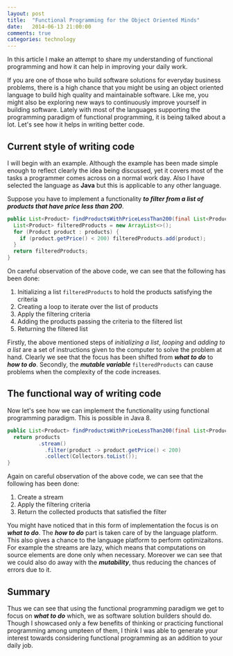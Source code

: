 ```yaml
---
layout: post
title:  "Functional Programming for the Object Oriented Minds"
date:   2014-06-13 21:00:00
comments: true
categories: technology
---
```


In this article I make an attempt to share my understanding of functional programming and how it can help in improving 
your daily work.

If you are one of those who build software solutions for everyday business problems, there is a high chance that you
might be using an object oriented language to build high quality and maintainable software. Like me, you might also be
exploring new ways to continuously improve yourself in building software. Lately with most of the languages supporting 
the programming paradigm of functional programming, it is being talked about a lot. Let's see how it helps in writing 
better code. 

## Current style of writing code

I will begin with an example. Although the example has been made simple enough to reflect clearly the idea being 
discussed, yet it covers most of the tasks a programmer comes across on a normal work day. Also I have selected the 
language as __Java__ but this is applicable to any other language.

Suppose you have to implement a functionality ___to filter from a list of products that have price less than 200___. 
 
```java
public List<Product> findProductsWithPriceLessThan200(final List<Product> products) {
  List<Product> filteredProducts = new ArrayList<>();
  for (Product product : products) {
    if (product.getPrice() < 200) filteredProducts.add(product);
  }
  return filteredProducts;
}
```

On careful observation of the above code, we can see that the following has been done:

1. Initializing a list `filteredProducts` to hold the products satisfying the criteria
2. Creating a loop to iterate over the list of products
3. Apply the filtering criteria
4. Adding the products passing the criteria to the filtered list
5. Returning the filtered list

Firstly, the above mentioned steps of _initializing a list_, _looping_ and _adding to a list_ are a set of instructions 
given to the computer to solve the problem at hand. Clearly we see that the focus has been shifted from 
___what to do___ to ___how to do___. Secondly, the ___mutable variable___ `filteredProducts` can cause problems when 
the complexity of the code increases. 

## The functional way of writing code

Now let's see how we can implement the functionality using functional programming paradigm. This is possible in Java 8.

```java
public List<Product> findProductsWithPriceLessThan200(final List<Product> products) {
  return products
          .stream()
            .filter(product -> product.getPrice() < 200)
            .collect(Collectors.toList());
}
```

Again on careful observation of the above code, we can see that the following has been done:

1. Create a stream
2. Apply the filtering criteria
3. Return the collected products that satisfied the filter

You might have noticed that in this form of implementation the focus is on ___what to do___. The ___how to do___ part 
is taken care of by the language platform. This also gives a chance to the language platform to perform optimizaitons. 
For example the streams are lazy, which means that computations on source elements are done only when necessary. 
Moreover we can see that we could also do away with the ___mutability___, thus reducing the chances of errors due to it.

## Summary
Thus we can see that using the functional programming paradigm we get to focus on ___what to do___ which, we as 
software solution builders should do. Though I showcased only a few benefits of thinking or practicing functional 
programming among umpteen of them, I think I was able to generate your interest towards considering functional 
programming as an addition to your daily job.